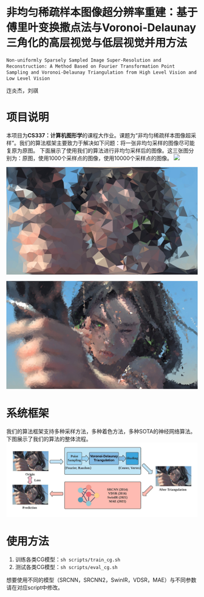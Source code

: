 # 非均匀稀疏样本图像超分辨率重建：基于傅里叶变换撒点法与Voronoi-Delaunay三角化的高层视觉与低层视觉并用方法
```
Non-uniformly Sparsely Sampled Image Super-Resolution and Reconstruction: A Method Based on Fourier Transformation Point Sampling and Voronoi-Delaunay Triangulation from High Level Vision and Low Level Vision
```
迮炎杰，刘祺

# 项目说明
本项目为**CS337：计算机图形学**的课程大作业。课题为“非均匀稀疏样本图像超采样”。我们的算法框架主要致力于解决如下问题：将一张非均匀采样的图像尽可能复原为原图。
下面展示了使用我们的算法进行非均匀采样后的图像。这三张图分别为：原图，使用1000个采样点的图像，使用10000个采样点的图像。
![](imgs/img_origin.jepg)

![](imgs/blur_point1000.jpg)

![](imgs/blur_point10000.png)

# 系统框架
我们的算法框架支持多种采样方法，多种着色方法，多种SOTA的神经网络算法。下图展示了我们的算法的整体流程。
![](imgs/overall.png)

# 使用方法

1. 训练各类CG模型：`sh scripts/train_cg.sh`
2. 测试各类CG模型：`sh scripts/eval_cg.sh`

想要使用不同的模型（SRCNN，SRCNN2，SwinIR，VDSR，MAE）与不同参数请在对应script中修改。

